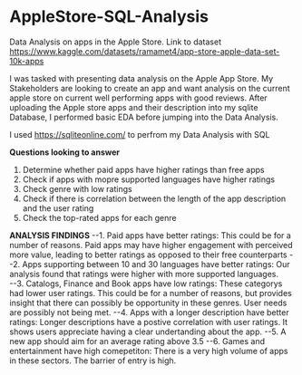 # AppleStore-SQL-Analysis
Data Analysis on apps in the Apple Store. 
Link to dataset https://www.kaggle.com/datasets/ramamet4/app-store-apple-data-set-10k-apps

I was tasked with presenting data analysis on the Apple App Store. My Stakeholders are looking to create an app and want analysis on the current apple store on current well performing apps with good reviews. 
After uploading the Apple store apps and their description into my sqlite Database, I performed basic EDA before jumping into the Data Analysis.

I used https://sqliteonline.com/ to perfrom my Data Analysis with SQL

**Questions looking to answer**
1. Determine whether paid apps have higher ratings than free apps
2.  Check if apps with mopre supported languages have higher ratings
3.  Check genre with low ratings
4.  Check if there is correlation between the length of the app description and the user rating
5.  Check the top-rated apps for each genre

**ANALYSIS FINDINGS**
--1. Paid apps have better ratings: This could be for a number of reasons. Paid apps may have higher engagement with perceived more value, leading to better ratings as opposed to their free counterparts
--2. Apps supporting between 10 and 30 languages have better ratings: Our analysis found that ratings were higher with more supported languages.  
--3. Catalogs, Finance and Book apps have low ratings: These categorys had lower user ratings. This could be for a number of reasons, but provides insight that there can possibly be opportunity in these genres. User needs are possibly not being met. 
--4. Apps with a longer description have better ratings: Longer descriptions have a postive correlation with user ratings. It shows users appreciate having a clear undertanding about the app. 
--5. A new app should aim for an average rating above 3.5 
--6. Games and entertainment have high comepetiton: There is a very high volume of apps in these sectors. The barrier of entry is high. 






